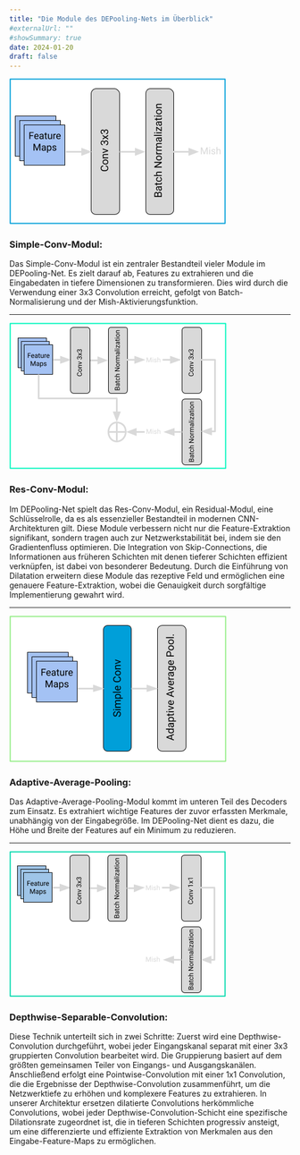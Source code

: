 ```yaml
---
title: "Die Module des DEPooling-Nets im Überblick"
#externalUrl: ""
#showSummary: true
date: 2024-01-20
draft: false
---
```

![Simple Convolution Module](images/Simple_Conv.png)  
### Simple-Conv-Modul:
Das Simple-Conv-Modul ist ein zentraler Bestandteil vieler Module im DEPooling-Net. Es zielt darauf ab, Features zu extrahieren und die Eingabedaten in tiefere Dimensionen zu transformieren. Dies wird durch die Verwendung einer 3x3 Convolution erreicht, gefolgt von Batch-Normalisierung und der Mish-Aktivierungsfunktion.

---

![Residual Convolution Module](images/ResConv.png)  
### Res-Conv-Modul:
Im DEPooling-Net spielt das Res-Conv-Modul, ein Residual-Modul, eine Schlüsselrolle, da es als essenzieller Bestandteil in modernen CNN-Architekturen gilt. Diese Module verbessern nicht nur die Feature-Extraktion signifikant, sondern tragen auch zur Netzwerkstabilität bei, indem sie den Gradientenfluss optimieren. Die Integration von Skip-Connections, die Informationen aus früheren Schichten mit denen tieferer Schichten effizient verknüpfen, ist dabei von besonderer Bedeutung. Durch die Einführung von Dilatation erweitern diese Module das rezeptive Feld und ermöglichen eine genauere Feature-Extraktion, wobei die Genauigkeit durch sorgfältige Implementierung gewahrt wird.

---

![Adaptive Average Pooling Module](images/AAP.png)  
### Adaptive-Average-Pooling:
Das Adaptive-Average-Pooling-Modul kommt im unteren Teil des Decoders zum Einsatz. Es extrahiert wichtige Features der zuvor erfassten Merkmale, unabhängig von der Eingabegröße. Im DEPooling-Net dient es dazu, die Höhe und Breite der Features auf ein Minimum zu reduzieren.

---

![Depthwise Separable Convolution Module](images/depthwise.png)  
### Depthwise-Separable-Convolution:
Diese Technik unterteilt sich in zwei Schritte: Zuerst wird eine Depthwise-Convolution durchgeführt, wobei jeder Eingangskanal separat mit einer 3x3 gruppierten Convolution bearbeitet wird. Die Gruppierung basiert auf dem größten gemeinsamen Teiler von Eingangs- und Ausgangskanälen. Anschließend erfolgt eine Pointwise-Convolution mit einer 1x1 Convolution, die die Ergebnisse der Depthwise-Convolution zusammenführt, um die Netzwerktiefe zu erhöhen und komplexere Features zu extrahieren. In unserer Architektur ersetzen dilatierte Convolutions herkömmliche Convolutions, wobei jeder Depthwise-Convolution-Schicht eine spezifische Dilationsrate zugeordnet ist, die in tieferen Schichten progressiv ansteigt, um eine differenzierte und effiziente Extraktion von Merkmalen aus den Eingabe-Feature-Maps zu ermöglichen.
